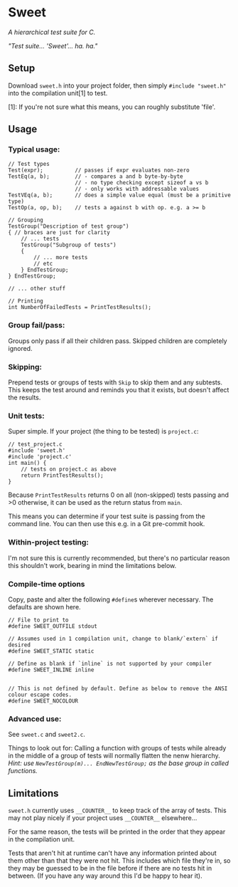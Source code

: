 # Sweet
_A hierarchical test suite for C._

_"Test suite... 'Sweet'... ha. ha."_

## Setup
Download `sweet.h` into your project folder, then simply `#include "sweet.h"` into the compilation unit[1] to test.

[1]: If you're not sure what this means, you can roughly substitute 'file'.

## Usage
### Typical usage:
```
// Test types
Test(expr);          // passes if expr evaluates non-zero
TestEq(a, b);        // - compares a and b byte-by-byte
                     // - no type checking except sizeof a vs b
                     // - only works with addressable values
TestVEq(a, b);       // does a simple value equal (must be a primitive type)
TestOp(a, op, b);    // tests a against b with op. e.g. a >= b

// Grouping
TestGroup("Description of test group")
{ // braces are just for clarity
    // ... tests
    TestGroup("Subgroup of tests")
    {
        // ... more tests
        // etc
    } EndTestGroup;
} EndTestGroup;

// ... other stuff

// Printing
int NumberOfFailedTests = PrintTestResults();
```

### Group fail/pass:
Groups only pass if all their children pass. Skipped children are completely ignored.

### Skipping:
Prepend tests or groups of tests with `Skip` to skip them and any subtests.
This keeps the test around and reminds you that it exists, but doesn't affect the results.

### Unit tests:
Super simple. If your project (the thing to be tested) is `project.c`:

```
// test_project.c
#include 'sweet.h'
#include 'project.c'
int main() {
    // tests on project.c as above
    return PrintTestResults();
}
```

Because `PrintTestResults` returns 0 on all (non-skipped) tests passing and >0 otherwise, it can be used as the return status from `main`.

This means you can determine if your test suite is passing from the command line. You can then use this e.g. in a Git pre-commit hook.

### Within-project testing:
I'm not sure this is currently recommended, but there's no particular reason this shouldn't work, bearing in mind the limitations below.

### Compile-time options
Copy, paste and alter the following `#define`s wherever necessary. The defaults are shown here.
```
// File to print to
#define SWEET_OUTFILE stdout

// Assumes used in 1 compilation unit, change to blank/`extern` if desired
#define SWEET_STATIC static

// Define as blank if `inline` is not supported by your compiler
#define SWEET_INLINE inline


// This is not defined by default. Define as below to remove the ANSI colour escape codes.
#define SWEET_NOCOLOUR
```

### Advanced use:
See `sweet.c` and `sweet2.c`.

Things to look out for:
Calling a function with groups of tests while already in the middle of a group of tests will normally flatten the nenw hierarchy. _Hint: use `NewTestGroup(m)... EndNewTestGroup;` as the base group in called functions._

## Limitations
`sweet.h` currently uses `__COUNTER__` to keep track of the array of tests.
This may not play nicely if your project uses `__COUNTER__` elsewhere...

For the same reason, the tests will be printed in the order that they appear in the compilation unit.

Tests that aren't hit at runtime can't have any information printed about them other than that they were not hit. This includes which file they're in, so they may be guessed to be in the file before if there are no tests hit in between. (If you have any way around this I'd be happy to hear it).
